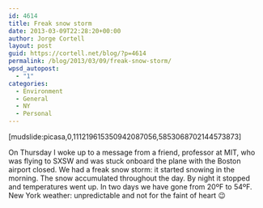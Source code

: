 ```yaml
---
id: 4614
title: Freak snow storm
date: 2013-03-09T22:28:20+00:00
author: Jorge Cortell
layout: post
guid: https://cortell.net/blog/?p=4614
permalink: /blog/2013/03/09/freak-snow-storm/
wpsd_autopost:
  - "1"
categories:
  - Environment
  - General
  - NY
  - Personal
---
```

[mudslide:picasa,0,111219615350942087056,5853068702144573873]

On Thursday I woke up to a message from a friend, professor at MIT, who was flying to SXSW and was stuck onboard the plane with the Boston airport closed. We had a freak snow storm: it started snowing in the morning. The snow accumulated throughout the day. By night it stopped and temperatures went up. In two days we have gone from 20ºF to 54ºF. New York weather: unpredictable and not for the faint of heart 😉
